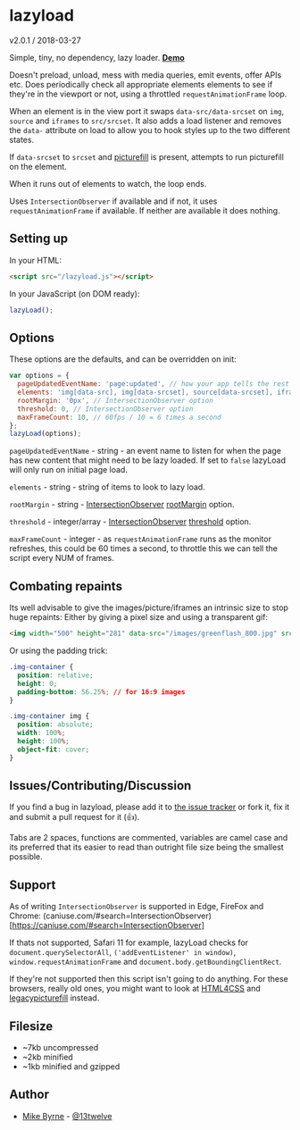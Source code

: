 # lazyload

v2.0.1 / 2018-03-27

Simple, tiny, no dependency, lazy loader. **[Demo](http://lazyload.dev.area17.com/)**

Doesn't preload, unload, mess with media queries, emit events, offer APIs etc.
Does periodically check all appropriate elements elements to see if they're in the viewport or not, using a throttled `requestAnimationFrame` loop.

When an element is in the view port it swaps `data-src/data-srcset` on `img`, `source` and `iframes` to `src/srcset`. It also adds a load listener and removes the `data-` attribute on load to allow you to hook styles up to the two different states.

If `data-srcset` to `srcset` and [picturefill](https://github.com/scottjehl/picturefill) is present, attempts to run picturefill on the element.

When it runs out of elements to watch, the loop ends.

Uses `IntersectionObserver` if available and if not, it uses `requestAnimationFrame` if available. If neither are available it does nothing.

## Setting up

In your HTML:

```HTML
<script src="/lazyload.js"></script>
```

In your JavaScript (on DOM ready):

```JavaScript
lazyLoad();
```

## Options

These options are the defaults, and can be overridden on init:

```JavaScript
var options = {
  pageUpdatedEventName: 'page:updated', // how your app tells the rest of the app an update happened
  elements: 'img[data-src], img[data-srcset], source[data-srcset], iframe[data-src], video[data-src]', // maybe you just want images?
  rootMargin: '0px', // IntersectionObserver option
  threshold: 0, // IntersectionObserver option
  maxFrameCount: 10, // 60fps / 10 = 6 times a second
};
lazyLoad(options);
```

`pageUpdatedEventName` - string - an event name to listen for when the page has new content that might need to be lazy loaded. If set to `false` lazyLoad will only run on initial page load.

`elements` - string - string of items to look to lazy load.

`rootMargin` - string - [IntersectionObserver](https://developer.mozilla.org/en-US/docs/Web/API/IntersectionObserver/IntersectionObserver) [rootMargin](https://developer.mozilla.org/en-US/docs/Web/API/IntersectionObserver/rootMargin) option.

`threshold` - integer/array - [IntersectionObserver](https://developer.mozilla.org/en-US/docs/Web/API/IntersectionObserver/IntersectionObserver) [threshold](https://developer.mozilla.org/en-US/docs/Web/API/IntersectionObserver/thresholds) option.

`maxFrameCount` - integer - as `requestAnimationFrame` runs as the monitor refreshes, this could be 60 times a second, to throttle this we can tell the script every NUM of frames.

## Combating repaints

Its well advisable to give the images/picture/iframes an intrinsic size to stop huge repaints: Either by giving a pixel size and using a transparent gif:

```HTML
<img width="500" height="281" data-src="/images/greenflash_800.jpg" src="data:image/gif;base64,R0lGODlhAQABAAAAACH5BAEKAAEALAAAAAABAAEAAAICTAEAOw==">;
```

Or using the padding trick:

```CSS
.img-container {
  position: relative;
  height: 0;
  padding-bottom: 56.25%; // for 16:9 images
}

.img-container img {
  position: absolute;
  width: 100%;
  height: 100%;
  object-fit: cover;
}
```

## Issues/Contributing/Discussion

If you find a bug in lazyload, please add it to [the issue tracker](https://github.com/area17/lazyload/issues) or fork it, fix it and submit a pull request for it (👍).

Tabs are 2 spaces, functions are commented, variables are camel case and its preferred that its easier to read than outright file size being the smallest possible.

## Support

As of writing `IntersectionObserver` is supported in Edge, FireFox and Chrome: (caniuse.com/#search=IntersectionObserver)[https://caniuse.com/#search=IntersectionObserver]

If thats not supported, Safari 11 for example, lazyLoad checks for `document.querySelectorAll`, `('addEventListener' in window)`, `window.requestAnimationFrame` and `document.body.getBoundingClientRect`.

If they're not supported then this script isn't going to do anything. For these browsers, really old ones, you might want to look at [HTML4CSS](https://github.com/area17/html4css) and [legacypicturefill](https://github.com/area17/legacypicturefill) instead.


## Filesize

* ~7kb uncompressed
* ~2kb minified
* ~1kb minified and gzipped

## Author

* [Mike Byrne](https://github.com/13twelve) - [@13twelve](https://twitter.com/13twelve)

